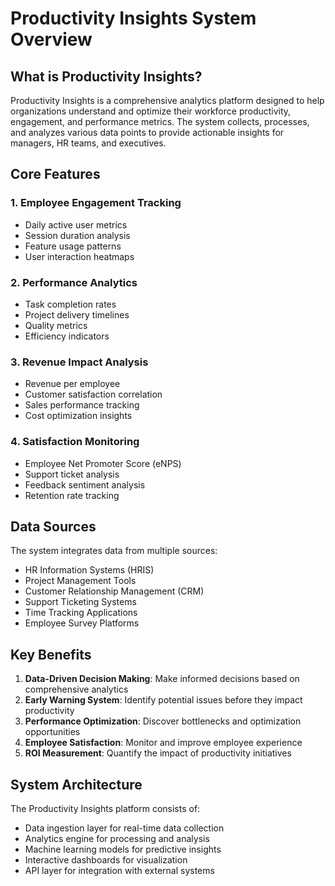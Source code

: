 # Productivity Insights System Overview

## What is Productivity Insights?

Productivity Insights is a comprehensive analytics platform designed to help organizations understand and optimize their workforce productivity, engagement, and performance metrics. The system collects, processes, and analyzes various data points to provide actionable insights for managers, HR teams, and executives.

## Core Features

### 1. Employee Engagement Tracking
- Daily active user metrics
- Session duration analysis
- Feature usage patterns
- User interaction heatmaps

### 2. Performance Analytics
- Task completion rates
- Project delivery timelines
- Quality metrics
- Efficiency indicators

### 3. Revenue Impact Analysis
- Revenue per employee
- Customer satisfaction correlation
- Sales performance tracking
- Cost optimization insights

### 4. Satisfaction Monitoring
- Employee Net Promoter Score (eNPS)
- Support ticket analysis
- Feedback sentiment analysis
- Retention rate tracking

## Data Sources

The system integrates data from multiple sources:
- HR Information Systems (HRIS)
- Project Management Tools
- Customer Relationship Management (CRM)
- Support Ticketing Systems
- Time Tracking Applications
- Employee Survey Platforms

## Key Benefits

1. **Data-Driven Decision Making**: Make informed decisions based on comprehensive analytics
2. **Early Warning System**: Identify potential issues before they impact productivity
3. **Performance Optimization**: Discover bottlenecks and optimization opportunities
4. **Employee Satisfaction**: Monitor and improve employee experience
5. **ROI Measurement**: Quantify the impact of productivity initiatives

## System Architecture

The Productivity Insights platform consists of:
- Data ingestion layer for real-time data collection
- Analytics engine for processing and analysis
- Machine learning models for predictive insights
- Interactive dashboards for visualization
- API layer for integration with external systems 